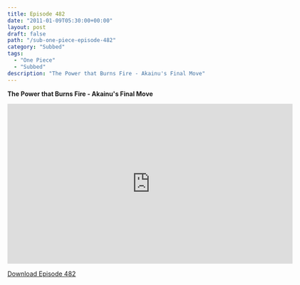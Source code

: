 ```yaml
---
title: Episode 482
date: "2011-01-09T05:30:00+00:00"
layout: post
draft: false
path: "/sub-one-piece-episode-482"
category: "Subbed"
tags:
  - "One Piece"
  - "Subbed"
description: "The Power that Burns Fire - Akainu's Final Move"
---
```


**The Power that Burns Fire - Akainu's Final Move**

<iframe width="640" height="360" src="https://www.rapidvideo.com/e/G6FRPEXV2T" frameborder="0" marginwidth=0 marginheight=0 scrolling=no allowfullscreen></iframe>

<a href="http://ouo.io/qs/eCodkFEQ?s=https://rapidvid.to/d/https://www.rapidvideo.com/e/G6FRPEXV2T">Download Episode 482</a>
